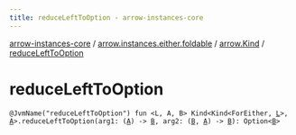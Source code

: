 ```yaml
---
title: reduceLeftToOption - arrow-instances-core
---
```


[arrow-instances-core](../../index.html) / [arrow.instances.either.foldable](../index.html) / [arrow.Kind](index.html) / [reduceLeftToOption](./reduce-left-to-option.html)

# reduceLeftToOption

`@JvmName("reduceLeftToOption") fun <L, A, B> Kind<Kind<ForEither, `[`L`](reduce-left-to-option.html#L)`>, `[`A`](reduce-left-to-option.html#A)`>.reduceLeftToOption(arg1: (`[`A`](reduce-left-to-option.html#A)`) -> `[`B`](reduce-left-to-option.html#B)`, arg2: (`[`B`](reduce-left-to-option.html#B)`, `[`A`](reduce-left-to-option.html#A)`) -> `[`B`](reduce-left-to-option.html#B)`): Option<`[`B`](reduce-left-to-option.html#B)`>`